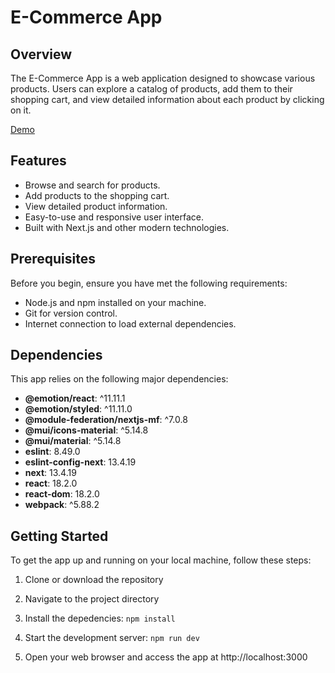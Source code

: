 # E-Commerce App

## Overview

The E-Commerce App is a web application designed to showcase various products. Users can explore a catalog of products, add them to their shopping cart, and view detailed information about each product by clicking on it.

[Demo](https://test-lafusee-hostapp.vercel.app/)

## Features

- Browse and search for products.
- Add products to the shopping cart.
- View detailed product information.
- Easy-to-use and responsive user interface.
- Built with Next.js and other modern technologies.

## Prerequisites

Before you begin, ensure you have met the following requirements:

- Node.js and npm installed on your machine.
- Git for version control.
- Internet connection to load external dependencies.

## Dependencies

This app relies on the following major dependencies:

- **@emotion/react**: ^11.11.1
- **@emotion/styled**: ^11.11.0
- **@module-federation/nextjs-mf**: ^7.0.8
- **@mui/icons-material**: ^5.14.8
- **@mui/material**: ^5.14.8
- **eslint**: 8.49.0
- **eslint-config-next**: 13.4.19
- **next**: 13.4.19
- **react**: 18.2.0
- **react-dom**: 18.2.0
- **webpack**: ^5.88.2

## Getting Started

To get the app up and running on your local machine, follow these steps:

1. Clone or download the repository

2. Navigate to the project directory

3. Install the depedencies: `npm install`

4. Start the development server: `npm run dev`

5. Open your web browser and access the app at http://localhost:3000
